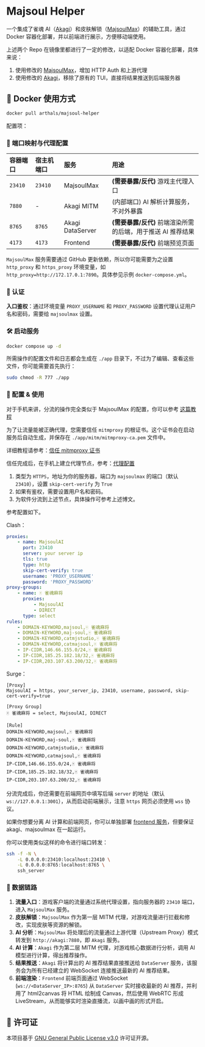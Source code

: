# Majsoul Helper

一个集成了雀魂 AI（[Akagi](https://github.com/shinkuan/Akagi)）和皮肤解锁（[MajsoulMax](https://github.com/Avenshy/MajsoulMax)）的辅助工具，通过 Docker 容器化部署，并以前端进行展示，方便移动端使用。

上述两个 Repo 在镜像里都进行了一定的修改，以适配 Docker 容器化部署，具体来说：

1. 使用修改的 [MajsoulMax](https://github.com/zhuozhiyongde/MajsoulMax)，增加 HTTP Auth 和上游代理
2. 使用修改的 [Akagi](https://github.com/zhuozhiyongde/Akagi)，移除了原有的 TUI，直接将结果推送到后端服务器

## 🐳 Docker 使用方式

```bash
docker pull arthals/majsoul-helper
```

配置项：

### 🔌 端口映射与代理配置

| 容器端口 | 宿主机端口 | 服务 | 用途 |
| :--- | :--- | :--- | :--- |
| `23410` | `23410` | MajsoulMax | **(需要暴露/反代)** 游戏主代理入口 |
| `7880` | - | Akagi MITM | (内部端口) AI 解析计算服务，不对外暴露 |
| `8765` | `8765` | Akagi DataServer | **(需要暴露/反代)** 前端渲染所需的后端，用于推送 AI 推荐结果 |
| `4173` | `4173` | Frontend | **(需要暴露/反代)** 前端预览页面 |

`MajsoulMax` 服务需要通过 GitHub 更新依赖，所以你可能需要为之设置 `http_proxy` 和 `https_proxy` 环境变量，如 `http_proxy=http://172.17.0.1:7890`。具体参见示例 `docker-compose.yml`。

### 🔑 认证

**入口鉴权**：通过环境变量 `PROXY_USERNAME` 和 `PROXY_PASSWORD` 设置代理认证用户名和密码，需要给 `majsoulmax` 设置。

### 🛠️ 启动服务

```bash
docker compose up -d
```

所需操作的配置文件和日志都会生成在 `./app` 目录下，不过为了编辑、查看这些文件，你可能需要首先执行：

```bash
sudo chmod -R 777 ./app
```

### 🌟 配置 & 使用

对于手机来讲，分流的操作完全类似于 MajsoulMax 的配置，你可以参考 [这篇教程](https://arthals.ink/blog/majsoul)

为了让流量能被正确代理，您需要信任 `mitmproxy` 的根证书。这个证书会在启动服务后自动生成，并保存在 `./app/mitm/mitmproxy-ca.pem` 文件中。

详细教程请参考：[信任 mitmproxy 证书](https://arthals.ink/blog/majsoul#%E4%BF%A1%E4%BB%BB%E8%AF%81%E4%B9%A6)

信任完成后，在手机上建立代理节点，参考：[代理配置](https://arthals.ink/blog/majsoul#%E4%BB%A3%E7%90%86%E9%85%8D%E7%BD%AE)

1. 类型为 `HTTPS`，地址为你的服务器，端口为 `majsoulmax` 的端口（默认 `23410`），设置 `skip-cert-verify` 为 `True`
2. 如果有鉴权，需要设置用户名和密码。
3. 为软件分流到上述节点，具体操作可参考上述博文。

参考配置如下。

Clash：

```yaml
proxies:
    - name: MajsoulAI
      port: 23410
      server: your server ip
      tls: true
      type: http
      skip-cert-verify: true
      username: 'PROXY_USERNAME'
      password: 'PROXY_PASSWORD'
proxy-groups:
    - name: 🀄 雀魂麻将
      proxies:
          - MajsoulAI
          - DIRECT
      type: select
rules:
    - DOMAIN-KEYWORD,majsoul,🀄 雀魂麻将
    - DOMAIN-KEYWORD,maj-soul,🀄 雀魂麻将
    - DOMAIN-KEYWORD,catmjstudio,🀄 雀魂麻将
    - DOMAIN-KEYWORD,catmajsoul,🀄 雀魂麻将
    - IP-CIDR,146.66.155.0/24,🀄 雀魂麻将
    - IP-CIDR,185.25.182.18/32,🀄 雀魂麻将
    - IP-CIDR,203.107.63.200/32,🀄 雀魂麻将
```

Surge：

```text
[Proxy]
MajsoulAI = https, your_server_ip, 23410, username, password, skip-cert-verify=true

[Proxy Group]
🀄 雀魂麻将 = select, MajsoulAI, DIRECT

[Rule]
DOMAIN-KEYWORD,majsoul,🀄 雀魂麻将
DOMAIN-KEYWORD,maj-soul,🀄 雀魂麻将
DOMAIN-KEYWORD,catmjstudio,🀄 雀魂麻将
DOMAIN-KEYWORD,catmajsoul,🀄 雀魂麻将
IP-CIDR,146.66.155.0/24,🀄 雀魂麻将
IP-CIDR,185.25.182.18/32,🀄 雀魂麻将
IP-CIDR,203.107.63.200/32,🀄 雀魂麻将
```

分流完成后，你还需要在前端网页中填写后端 `server` 的地址（默认 `ws://127.0.0.1:3001`），从而启动前端展示，注意 `https` 网页必须使用 `wss` 协议。

如果你想要分离 AI 计算和前端网页，你可以单独部署 [frontend 服务](https://github.com/zhuozhiyongde/AkagiFrontend)，但要保证 akagi、majsoulmax 在一起运行。

你可以使用类似这样的命令进行端口转发：

```bash
ssh -f -N \
    -L 0.0.0.0:23410:localhost:23410 \
    -L 0.0.0.0:8765:localhost:8765 \
    ssh_server
```

### 🔗 数据链路

1.  **流量入口**：游戏客户端的流量通过系统代理设置，指向服务器的 `23410` 端口，进入 `MajsoulMax` 服务。
2.  **皮肤解锁**：`MajsoulMax` 作为第一层 MITM 代理，对游戏流量进行拦截和修改，实现皮肤等资源的解锁。
3.  **AI 分析**：`MajsoulMax` 将处理后的流量通过上游代理（Upstream Proxy）模式转发到 `http://akagi:7880`，即 `Akagi` 服务。
4.  **AI 计算**：`Akagi` 作为第二层 MITM 代理，对游戏核心数据进行分析，调用 AI 模型进行计算，得出推荐操作。
5.  **结果推送**：`Akagi` 将计算出的 AI 推荐结果直接推送给 `DataServer` 服务，该服务会为所有已经建立的 WebSocket 连接推送最新的 AI 推荐结果。
6.  **前端渲染**：`Frontend` 前端页面通过 WebSocket (`ws://<DataServer_IP>:8765`) 从 `DataServer` 实时接收最新的 AI 推荐，并利用了 html2canvas 将 HTML 绘制成 Canvas，然后使用 WebRTC 形成 LiveStream，从而能够实时渲染直播流，以画中画的形式开启。

## 📜 许可证

本项目基于 [GNU General Public License v3.0](LICENSE) 许可证开源。